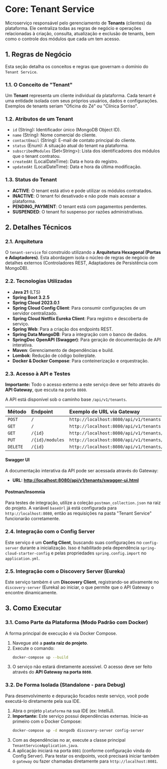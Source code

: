 # Core: Tenant Service

Microserviço responsável pelo gerenciamento de **Tenants** (clientes) da plataforma. Ele centraliza todas as regras de negócio e operações relacionadas à criação, consulta, atualização e exclusão de tenants, bem como o controle dos módulos que cada um tem acesso.

## 1\. Regras de Negócio

Esta seção detalha os conceitos e regras que governam o domínio do `Tenant Service`.

### 1.1. O Conceito de "Tenant"

Um **Tenant** representa um cliente individual da plataforma. Cada tenant é uma entidade isolada com seus próprios usuários, dados e configurações. Exemplos de tenants seriam "Oficina do Zé" ou "Clínica Sorriso".

### 1.2. Atributos de um Tenant

- `id` (String): Identificador único (MongoDB Object ID).
- `name` (String): Nome comercial do cliente.
- `contactEmail` (String): E-mail de contato principal do cliente.
- `status` (Enum): A situação atual do tenant na plataforma.
- `subscribedModules` (Set\<String\>): Lista dos identificadores dos módulos que o tenant contratou.
- `createdAt` (LocalDateTime): Data e hora do registro.
- `updatedAt` (LocalDateTime): Data e hora da última modificação.

### 1.3. Status do Tenant

- **ACTIVE**: O tenant está ativo e pode utilizar os módulos contratados.
- **INACTIVE**: O tenant foi desativado e não pode mais acessar a plataforma.
- **PENDING\_PAYMENT**: O tenant está com pagamentos pendentes.
- **SUSPENDED**: O tenant foi suspenso por razões administrativas.

## 2\. Detalhes Técnicos

### 2.1. Arquitetura

O `tenant-service` foi construído utilizando a **Arquitetura Hexagonal (Portas e Adaptadores)**. Esta abordagem isola o núcleo de regras de negócio de detalhes externos (Controladores REST, Adaptadores de Persistência com MongoDB).

### 2.2. Tecnologias Utilizadas

- **Java 21** (LTS)
- **Spring Boot 3.2.5**
- **Spring Cloud 2023.0.1**
- **Spring Cloud Config Client**: Para consumir configurações de um servidor centralizado.
- **Spring Cloud Netflix Eureka Client**: Para registro e descoberta de serviço.
- **Spring Web**: Para a criação dos endpoints REST.
- **Spring Data MongoDB**: Para a integração com o banco de dados.
- **SpringDoc OpenAPI (Swagger)**: Para geração de documentação de API interativa.
- **Maven**: Gerenciamento de dependências e build.
- **Lombok**: Redução de código boilerplate.
- **Docker & Docker Compose**: Para conteinerização e orquestração.

### 2.3. Acesso à API e Testes

**Importante:** Todo o acesso externo a este serviço deve ser feito através do **API Gateway**, que escuta na porta `8080`.

A API está disponível sob o caminho base `/api/v1/tenants`.

| Método | Endpoint                    | Exemplo de URL via Gateway |
| :----- | :-------------------------- | :--- |
| `POST` | `/`                         | `http://localhost:8080/api/v1/tenants` |
| `GET`  | `/`                         | `http://localhost:8080/api/v1/tenants` |
| `GET`  | `/{id}`                     | `http://localhost:8080/api/v1/tenants/{id}` |
| `PUT`  | `/{id}/modules`             | `http://localhost:8080/api/v1/tenants/{id}/modules`|
| `DELETE` | `/{id}`                     | `http://localhost:8080/api/v1/tenants/{id}` |

#### Swagger UI

A documentação interativa da API pode ser acessada através do Gateway:

- **URL:** [**http://localhost:8080/api/v1/tenants/swagger-ui.html**](https://www.google.com/search?q=http://localhost:8080/api/v1/tenants/swagger-ui.html)

#### Postman/Insomnia

Para testes de integração, utilize a coleção `postman_collection.json` na raiz do projeto. A variável `baseUrl` já está configurada para `http://localhost:8080`, então as requisições na pasta "Tenant Service" funcionarão corretamente.

### 2.4. Integração com o Config Server

Este serviço é um **Config Client**, buscando suas configurações no `config-server` durante a inicialização. Isso é habilitado pela dependência `spring-cloud-starter-config` e pelas propriedades `spring.config.import` no `application.yml`.

### 2.5. Integração com o Discovery Server (Eureka)

Este serviço também é um **Discovery Client**, registrando-se ativamente no `discovery-server` (Eureka) ao iniciar, o que permite que o API Gateway o encontre dinamicamente.

## 3\. Como Executar

### 3.1. Como Parte da Plataforma (Modo Padrão com Docker)

A forma principal de execução é via Docker Compose.

1.  Navegue até a **pasta raiz do projeto**.
2.  Execute o comando:
    ```bash
    docker-compose up --build
    ```
3.  O serviço não estará diretamente acessível. O acesso deve ser feito através do **API Gateway na porta `8080`**.

### 3.2. De Forma Isolada (Standalone - para Debug)

Para desenvolvimento e depuração focados neste serviço, você pode executá-lo diretamente pela sua IDE.

1.  Abra o projeto `plataforma` na sua IDE (ex: IntelliJ).
2.  **Importante:** Este serviço possui dependências externas. Inicie-as primeiro com o Docker Compose:
    ```bash
    docker-compose up -d mongodb discovery-server config-server
    ```
3.  Com as dependências no ar, execute a classe principal `TenantServiceApplication.java`.
4.  A aplicação iniciará na porta `8081` (conforme configuração vinda do Config Server). Para testar os endpoints, você precisará iniciar também o `gateway` ou fazer chamadas diretamente para `http://localhost:8081`.